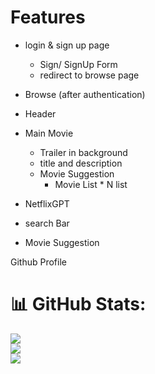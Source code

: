 # Features

- login & sign up page

  - Sign/ SignUp Form
  - redirect to browse page

- Browse (after authentication)
- Header
- Main Movie

  - Trailer in background
  - title and description
  - Movie Suggestion
    - Movie List \* N list

- NetflixGPT
- search Bar
- Movie Suggestion

Github Profile

# 📊 GitHub Stats:

![](https://github-readme-stats.vercel.app/api?username=harshilpec17&theme=chartreuse-dark&hide_border=true&include_all_commits=false&count_private=false)<br/>
![](https://github-readme-streak-stats.herokuapp.com/?user=harshilpec17&theme=chartreuse-dark&hide_border=true)<br/>
![](https://github-readme-stats.vercel.app/api/top-langs/?username=harshilpec17&theme=chartreuse-dark&hide_border=true&include_all_commits=false&count_private=false&layout=compact)
